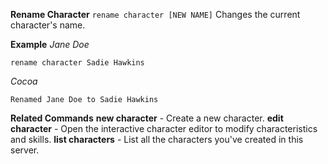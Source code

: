 **Rename Character**
`rename character [NEW NAME]`
Changes the current character's name.

__Example__
*Jane Doe*
```
rename character Sadie Hawkins
```
*Cocoa*
```
Renamed Jane Doe to Sadie Hawkins
```
__Related Commands__
**new character** - Create a new character.
**edit character** - Open the interactive character editor to modify characteristics and skills.
**list characters** - List all the characters you've created in this server.
